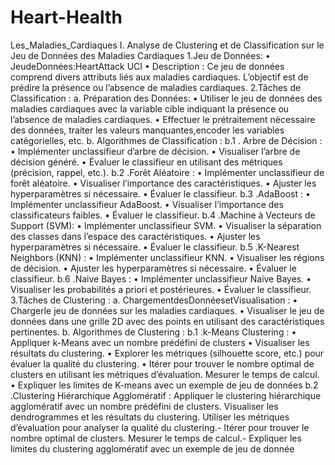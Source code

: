 # Heart-Health
 Les_Maladies_Cardiaques
 I.
 Analyse de Clustering et de Classification sur le Jeu de Données des
 Maladies Cardiaques
 1.Jeu de Données:
 • JeudeDonnées:HeartAttack UCI
 • Description : Ce jeu de données comprend divers attributs liés aux maladies
 cardiaques. L’objectif est de prédire la présence ou l’absence de maladies cardiaques.
 2.Tâches de Classification :
 a. Préparation des Données:
 • Utiliser le jeu de données des maladies cardiaques avec la variable cible indiquant
 la présence ou l’absence de maladies cardiaques.
 • Effectuer le prétraitement nécessaire des données, traiter les valeurs manquantes,encoder
 les variables catégorielles, etc.
 b. Algorithmes de Classification :
 b.1 . Arbre de Décision :
 • Implémenter unclassifieur d’arbre de décision.
 • Visualiser l’arbre de décision généré.
 • Évaluer le classifieur en utilisant des métriques (précision, rappel, etc.).
 b.2 .Forêt Aléatoire :
 • Implémenter unclassifieur de forêt aléatoire.
 • Visualiser l’importance des caractéristiques.
 • Ajuster les hyperparamètres si nécessaire.
 • Évaluer le classifieur.
 b.3 .AdaBoost :
 • Implémenter unclassifieur AdaBoost.
 • Visualiser l’importance des classificateurs faibles.
 • Évaluer le classifieur.
 b.4 .Machine à Vecteurs de Support (SVM):
 • Implémenter unclassifieur SVM.
• Visualiser la séparation des classes dans l’espace des caractéristiques.
 • Ajuster les hyperparamètres si nécessaire.
 • Évaluer le classifieur.
 b.5 .K-Nearest Neighbors (KNN) :
 • Implémenter unclassifieur KNN.
 • Visualiser les régions de décision.
 • Ajuster les hyperparamètres si nécessaire.
 • Évaluer le classifieur.
 b.6 .Naive Bayes :
 • Implémenter unclassifieur Naive Bayes.
 • Visualiser les probabilités a priori et postérieures.
 • Évaluer le classifieur.
 3.Tâches de Clustering :
 a. ChargementdesDonnéesetVisualisation :
 • Chargerle jeu de données sur les maladies cardiaques.
 • Visualiser le jeu de données dans une grille 2D avec des points en utilisant des
 caractéristiques pertinentes.
 b. Algorithmes de Clustering :
 b.1 .k-Means Clustering :
 • Appliquer k-Means avec un nombre prédéfini de clusters
 • Visualiser les résultats du clustering.
 • Explorer les métriques (silhouette score, etc.) pour évaluer la qualité du clustering.
 • Itérer pour trouver le nombre optimal de clusters en utilisant les métriques d’évaluation.
 Mesurer le temps de calcul.
 • Expliquer les limites de K-means avec un exemple de jeu de données
 b.2 .Clustering Hiérarchique Agglomératif :
Appliquer le clustering hiérarchique agglomératif avec un nombre prédéfini de clusters.
Visualiser les dendrogrammes et les résultats du clustering.
Utiliser les métriques d’évaluation pour analyser la qualité du clustering.- Itérer pour
 trouver le nombre optimal de clusters. Mesurer le temps de calcul.- Expliquer les limites du
 clustering agglomératif avec un exemple de jeu de donnée
